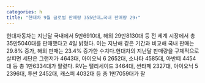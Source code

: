```yaml
---
categories: h
title: "현대차 9월 글로벌 판매량 355만대…국내 판매량 29↑"
---
```

현대자동차는 지난달 국내에서 5만6910대, 해외 29만8130대 등 전 세계 시장에서 총 35만5040대를 판매했다고 4일 밝혔다. 이는 지난해 같은 기간과 비교해 국내 판매는 29.8% 증가, 해외 판매는 23.4% 증가한 수치다.현대차의 지난달 판매량을 구체적으로 살피면 세단은 그랜저가 4643대, 아이오닉 6 2652대, 소나타 4585대, 아반떼 4454대 등 총 1만6334대가 팔렸다. RV는 팰리세이드 3464대, 싼타페 2327대, 아이오닉 5 2396대, 투싼 2452대, 캐스퍼 4032대 등 총 1만7059대가 팔